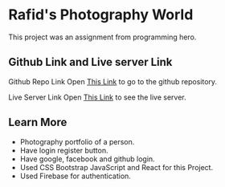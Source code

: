 # Rafid's Photography World

This project was an assignment from programming hero.

## Github Link and Live server Link

Github Repo Link
Open [This Link](https://github.com/programming-hero-web-course-4/independent-service-provider-ToxicPlatypus) to go to the github repository.

Live Server Link
Open [This Link](https://github.com/programming-hero-web-course-4/independent-service-provider-ToxicPlatypus) to see the live server.

## Learn More

- Photography portfolio of a person.
- Have login register button.
- Have google, facebook and github login.
- Used CSS Bootstrap JavaScript and React for this Project.
- Used Firebase for authentication.
